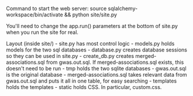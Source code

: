 Command to start the web server:
source sqlalchemy-workspace/bin/activate && python site/site.py

You'll need to change the app.run() parameters at the bottom of site.py when
you run the site for real.

Layout (inside site/)
    - site.py has most control logic
    - models.py holds models for the two sql databases
    - database.py creates database sessions so they can be used in site.py
    - create\_db.py creates merged-associations.sql from gwas.out.sql. If
        merged-associations.sql exists, this doesn't need to be run
    - tmp holds the two sqlite databases
        - gwas.out.sql is the original database
        - merged-associations.sql takes relevant data from gwas.out.sql and
            puts it all in one table, for easy searching
    - templates holds the templates
    - static holds CSS. In particular, custom.css.
